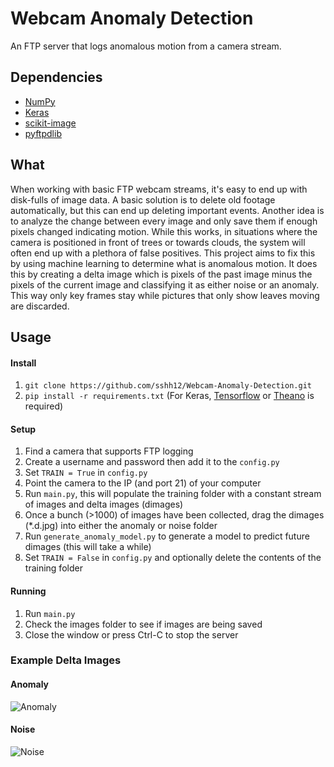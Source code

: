 # Webcam Anomaly Detection

An FTP server that logs anomalous motion from a camera stream.

## Dependencies
* [NumPy](http://www.numpy.org/)
* [Keras](https://keras.io)
* [scikit-image](http://scikit-image.org)
* [pyftpdlib](https://github.com/giampaolo/pyftpdlib)

## What
When working with basic FTP webcam streams, it's easy to end up with disk-fulls of image data.
A basic solution is to delete old footage automatically, but this can end up deleting important events.
Another idea is to analyze the change between every image and only save them if enough pixels changed
indicating motion. While this works, in situations where the camera is positioned in front of trees or towards
clouds, the system will often end up with a plethora of false positives. This project aims to fix this by
using machine learning to determine what is anomalous motion. It does this by creating a delta image which
is pixels of the past image minus the pixels of the current image and classifying it as either noise or an
anomaly. This way only key frames stay while pictures that only show leaves moving are discarded.

## Usage

#### Install
1. ```git clone https://github.com/sshh12/Webcam-Anomaly-Detection.git```
2. ```pip install -r requirements.txt``` (For Keras, [Tensorflow](https://www.tensorflow.org/) or [Theano](http://deeplearning.net/software/theano/) is required)

#### Setup
1. Find a camera that supports FTP logging
2. Create a username and password then add it to the ```config.py```
3. Set ```TRAIN = True``` in ```config.py```
4. Point the camera to the IP (and port 21) of your computer
5. Run ```main.py```, this will populate the training folder with a constant stream of images and delta images (dimages)
6. Once a bunch (>1000) of images have been collected, drag the dimages (\*.d.jpg) into either the anomaly or noise folder
7. Run ```generate_anomaly_model.py``` to generate a model to predict future dimages (this will take a while)
8. Set ```TRAIN = False``` in ```config.py``` and optionally delete the contents of the training folder

#### Running
1. Run ```main.py```
2. Check the images folder to see if images are being saved
3. Close the window or press Ctrl-C to stop the server

### Example Delta Images

#### Anomaly
![Anomaly](https://user-images.githubusercontent.com/6625384/26891644-64de5080-4b7b-11e7-8960-57ce75c99e28.jpg)

#### Noise
![Noise](https://user-images.githubusercontent.com/6625384/26891700-964a0c90-4b7b-11e7-8a69-99525a83bfcb.jpg)

